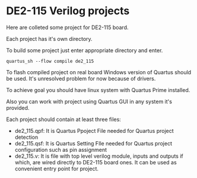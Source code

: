 # DE2-115 Verilog projects

Here are colleted some project for DE2-115 board.

Each project has it's own directory.

To build some project just enter appropriate directory and enter.

  `quartus_sh --flow compile de2_115`

To flash compiled project on real board Windows version of Quartus should be used. It's unresolved problem for now because of drivers.

To achieve goal you should have linux system with Quartus Prime installed.

Also you can work with project using Quartus GUI in any system it's provided.

Each project should contain at least three files:
  - de2_115.qpf: It is Quartus Ppoject File needed for Quartus project detection
  - de2_115.qsf: It is Quartus Setting FIle needed for Quartus project configuration such as pin assignment
  - de2_115.v: It is file with top level verilog module, inputs and outputs if which, are wired directly to DE2-115 board ones. It can be used as convenient entry point for project.
